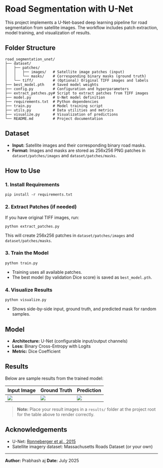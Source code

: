 # Road Segmentation with U-Net

This project implements a U-Net-based deep learning pipeline for road segmentation from satellite images. The workflow includes patch extraction, model training, and visualization of results.

## Folder Structure

```
road_segmentation_unet/
├── dataset/
│   ├── patches/
│   │   ├── images/   # Satellite image patches (input)
│   │   └── masks/    # Corresponding binary masks (ground truth)
│   └── tiff/         # (Optional) Original TIFF images and labels
├── best_model.pth    # Saved model weights
├── config.py         # Configuration and hyperparameters
├── extract_patches.py# Script to extract patches from TIFF images
├── model.py          # U-Net model definition
├── requirements.txt  # Python dependencies
├── train.py          # Model training script
├── utils.py          # Data utilities and metrics
├── visualize.py      # Visualization of predictions
└── README.md         # Project documentation
```

## Dataset
- **Input:** Satellite images and their corresponding binary road masks.
- **Format:** Images and masks are stored as 256x256 PNG patches in `dataset/patches/images` and `dataset/patches/masks`.

## How to Use

### 1. Install Requirements
```
pip install -r requirements.txt
```

### 2. Extract Patches (if needed)
If you have original TIFF images, run:
```
python extract_patches.py
```
This will create 256x256 patches in `dataset/patches/images` and `dataset/patches/masks`.

### 3. Train the Model
```
python train.py
```
- Training uses all available patches.
- The best model (by validation Dice score) is saved as `best_model.pth`.

### 4. Visualize Results
```
python visualize.py
```
- Shows side-by-side input, ground truth, and predicted mask for random samples.

## Model
- **Architecture:** U-Net (configurable input/output channels)
- **Loss:** Binary Cross-Entropy with Logits
- **Metric:** Dice Coefficient

## Results
Below are sample results from the trained model:

| Input Image | Ground Truth | Prediction |
|-------------|--------------|------------|
| ![](results/WhatsApp%20Image%202025-07-19%20at%2023.06.58_f7e4a865.jpg) | ![](results/WhatsApp%20Image%202025-07-19%20at%2023.06.58_8c5ef6e9.jpg) | ![](results/WhatsApp%20Image%202025-07-19%20at%2023.07.00_1017b986.jpg) |

> **Note:** Place your result images in a `results/` folder at the project root for the table above to render correctly.

## Acknowledgements
- U-Net: [Ronneberger et al., 2015](https://arxiv.org/abs/1505.04597)
- Satellite imagery dataset: Massachusetts Roads Dataset (or your own)

---

**Author:** Prabhash aj
**Date:** July 2025
